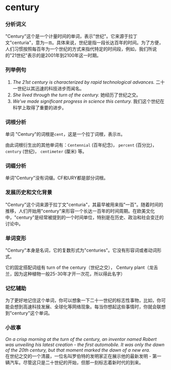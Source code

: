 # century

### 分析词义

  

"Century"这个是一个计量时间的单词，表示"世纪"。它来源于拉丁文"centuria"，意为`一百`。具体来说，世纪是指一段长达百年的时间。为了方便，人们习惯按照每百年为一个世纪的方式来指代特定的时间段，例如，我们所说的"21世纪"表示的是2001年到2100年这一时期。

  

### 列举例句

  

1.  _The 21st century is characterized by rapid technological advances._ 二十一世纪以其迅速的科技进步而闻名。
2.  _She lived through the turn of the century._ 她经历了世纪之交。
3.  _We've made significant progress in science this century._ 我们这个世纪在科学上取得了重要的进步。

  

### 词根分析

  

单词 "Century"的词根是`cent`，这是一个拉丁词根，表示`百`。

  

由此词根衍生出的其他单词有：`Centennial` (百年纪念)， `percent` (百分比)， `century` (世纪)， `centimeter` (厘米) 等。

  

### 词缀分析

  

单词"Century"没有词缀。CF和URY都是部分词根。

  

### 发展历史和文化背景

  

"Century"这个词来源于拉丁文"centuria"，其最早被用来指"一百"。随着时间的推移，人们开始用"century"来形容一个长达一百年的时间周期。在欧美文化中，"century"是经常被提到的一个时间单位，特别是在历史、政治和社会变迁的讨论中。

  

### 单词变形

  

"Century"本身是名词，它的复数形式为"centuries"。它没有形容词或者动词形式。

  

它的固定搭配词组有 turn of the century（世纪之交）， Century plant（龙舌兰，因为这种植物一般25-30年才开一次花，所以得此名字）

  

### 记忆辅助

  

为了更好地记住这个单词，你可以想象一下二十一世纪的标志性事物，比如，你可能会想到高速科技发展、全球化等网络现象。每当你想起这些事情时，你就会联想到"century"这个单词。

  

### 小故事

  

_On a crisp morning at the turn of the century, an inventor named Robert was unveiling his latest creation - the first automobile. It was only the dawn of the 20th century, but that moment marked the dawn of a new era._  
在世纪之交的一个清晨，一位名叫罗伯特的发明家正在展示他的最新发明 - 第一辆汽车。尽管这只是二十世纪的开始，但那一刻标志着新时代的到来。
